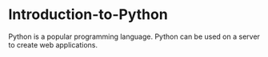 # Introduction-to-Python
Python is a popular programming language. Python can be used on a server to create web applications.
